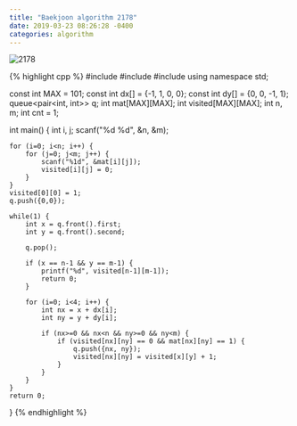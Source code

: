 ```yaml
---
title: "Baekjoon algorithm 2178"
date: 2019-03-23 08:26:28 -0400
categories: algorithm
---
```



![2178](https://user-images.githubusercontent.com/49894861/64503924-5c1b4180-d308-11e9-817e-115c64b1da47.png)




{% highlight cpp %}
#include <cstdio>
#include <algorithm>
#include <queue>
using namespace std;

const int MAX = 101;
const int dx[] = {-1, 1, 0, 0};
const int dy[] = {0, 0, -1, 1};
queue<pair<int, int>> q;
int mat[MAX][MAX];
int visited[MAX][MAX];
int n, m;
int cnt = 1;

int main() {
	int i, j;
	scanf("%d %d", &n, &m);
	
	for (i=0; i<n; i++) {
		for (j=0; j<m; j++) {
			scanf("%1d", &mat[i][j]);
			visited[i][j] = 0;
		}
	}
	visited[0][0] = 1;
	q.push({0,0});
	
	while(1) {
		int x = q.front().first;
		int y = q.front().second;
		
		q.pop();
		
		if (x == n-1 && y == m-1) {
			printf("%d", visited[n-1][m-1]);
			return 0;
		}
		
		for (i=0; i<4; i++) {
			int nx = x + dx[i];
			int ny = y + dy[i];
			
			if (nx>=0 && nx<n && ny>=0 && ny<m) {
				if (visited[nx][ny] == 0 && mat[nx][ny] == 1) {
					q.push({nx, ny});
					visited[nx][ny] = visited[x][y] + 1;
				}
			}
		}
	}
	return 0;
}
{% endhighlight %}
